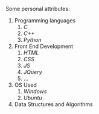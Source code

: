 Some personal attributes:
1. Programming languages
   1. *C*
   2. *C++*
   3. *Python*
2. Front End Development
   1. _HTML_
   2. _CSS_
   3. _JS_
   4. _JQuery_
   5. ...
3. OS Used
   1. *Windows*
   2. _Ubuntu_
4. Data Structures and Algorithms
